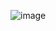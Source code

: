 ![image](https://user-images.githubusercontent.com/62008219/184663596-6681b9b0-538c-426a-a79f-46197536d6c3.png)
